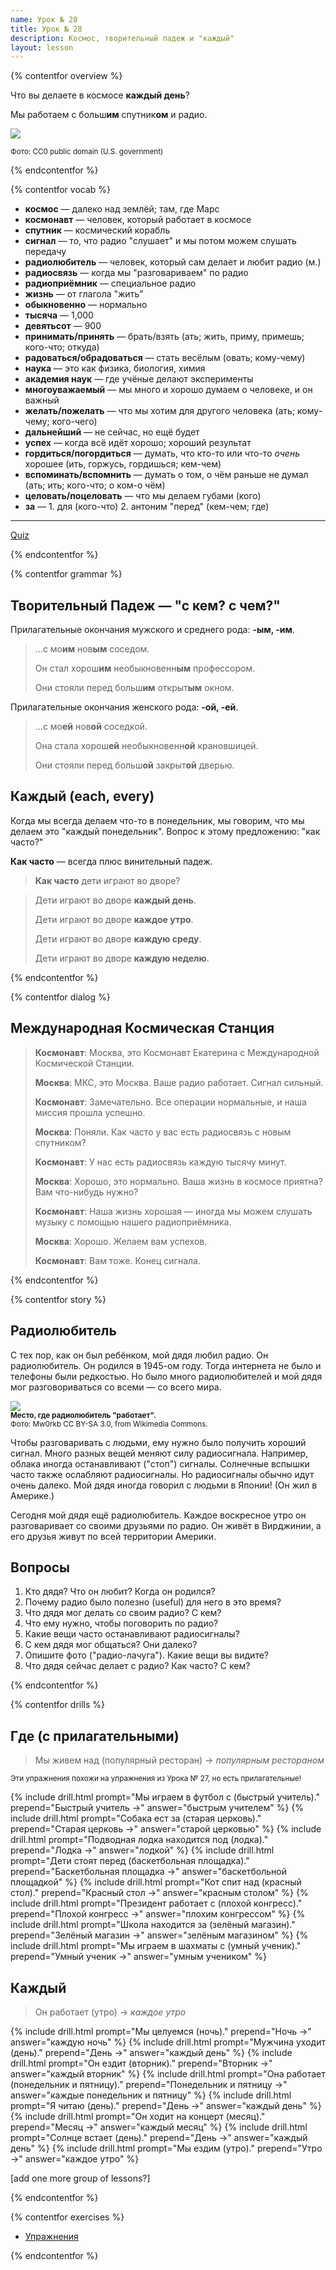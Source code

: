 ```yaml
---
name: Урок № 28
title: Урок № 28
description: Космос, творительный падеж и "каждый"
layout: lesson
---
```


{% contentfor overview %}

Что вы делаете в космосе **каждый день**?

Мы работаем с больш**им** спутник**ом** и радио.

![](/assets/images/28/space.jpg)

<small>Фото: CC0 public domain (U.S. government)</small>

{% endcontentfor %}

{% contentfor vocab %}

* **<word>космос</word>** — далеко над землёй; там, где Марс
* **<word>космонавт</word>** — человек, который работает в космосе
* **<word>спутник</word>** — космический корабль
* **<word>сигнал</word>** — то, что радио "слушает" и мы потом можем слушать передачу
* **<word>радиолюбитель</word>** — человек, который сам делает и любит радио (м.)
* **<word>радиосвязь</word>** — когда мы "разговариваем" по радио
* **<word>радиоприёмник</word>** — специальное радио
* **<word>жизнь</word>** — от глагола "жить"
* **<word>обыкновенно</word>** — нормально
* **<word>тысяча</word>** — 1,000
* **<word>девятьсот</word>** — 900
* **<word>принимать</word>/<word>принять</word>** — брать/взять (ать; жить, приму, примешь; кого-что; откуда)
* **<word>радоваться</word>/<word>обрадоваться</word>** — стать весёлым (овать; кому-чему)
* **<word>наука</word>** — это как физика, биология, химия
* **<word>академия</word> <word>наук</word>** — где учёные делают эксперименты
* **<word>многоуважаемый</word>** — мы много и хорошо думаем о человеке, и он важный
* **<word>желать</word>/<word>пожелать</word>** — что мы хотим для другого человека (ать; кому-чему; кого-чего)
* **<word>дальнейший</word>** — не сейчас, но ещё будет
* **<word>успех</word>** — когда всё идёт хорошо; хороший результат
* **<word>гордиться</word>/<word>погордиться</word>** — думать, что кто-то или что-то _очень_ хорошее (ить, горжусь, гордишься; кем-чем)
* **<word>вспоминать</word>/<word>вспомнить</word>** — думать о том, о чём раньше не думал (ать; ить; кого-что; о ком-о чём)
* **<word>целовать</word>/<word>поцеловать</word>** — что мы делаем губами (кого)
* **<word>за</word>** — 1. для (кого-что) 2. антоним "перед" (кем-чем; где)

---

<a class="btn btn-primary" href="http://200.parussian.net">Quiz</a> 

{% endcontentfor %}

{% contentfor grammar %}

## Творительный Падеж — "с кем? с чем?"

Прилагательные окончания мужского и среднего рода: **-ым, -им**.

> ...с мо**им** нов**ым** соседом.
> 
> Он стал хорош**им** необыкновенн**ым** профессором.
> 
> Они стояли перед больш**им** открыт**ым** окном.

Прилагательные окончания женского рода: **-ой, -ей**.

> ...с мо**ей** нов**ой** соседкой.
> 
> Она стала хорош**ей** необыкновенн**ой** крановшицей. 
> 
> Они стояли перед больш**ой** закрыт**ой** дверью.

## Каждый <eng>(each, every)</eng>

Когда мы всегда делаем что-то в понедельник, мы говорим, что мы делаем это "каждый понедельник". Вопрос к этому предложению: "как часто?"

**Как часто** — всегда плюс винительный падеж.

> **Как часто** дети играют во дворе? 

> Дети играют во дворе **каждый день**.
>
> Дети играют во дворе **каждое утро**.
>
> Дети играют во дворе **каждую среду**.
>
> Дети играют во дворе **каждую неделю**.

{% endcontentfor %}

{% contentfor dialog %}

## Международная Космическая Станция

> **Космонавт**: Москва, это Космонавт Екатерина с Международной Космической Станции.
> 
> **Москва**: МКС, это Москва. Ваше радио работает. Сигнал сильный.
> 
> **Космонавт**: Замечательно. Все операции нормальные, и наша миссия прошла успешно.
> 
> **Москва**: Поняли. Как часто у вас есть радиосвязь с новым спутником?
> 
> **Космонавт**: У нас есть радиосвязь каждую тысячу минут.
> 
> **Москва**: Хорошо, это нормально. Ваша жизнь в космосе приятна? Вам что-нибудь нужно?
> 
> **Космонавт**: Наша жизнь хорошая — иногда мы можем слушать музыку с помощью нашего радиоприёмника.
> 
> **Москва**: Хорошо. Желаем вам успехов.
> 
> **Космонавт**: Вам тоже. Конец сигнала.

{% endcontentfor %}

{% contentfor story %}

## Радиолюбитель

С тех пор, как он был ребёнком, мой дядя любил радио. Он радиолюбитель. Он родился в 1945-ом году. Тогда интернета не было и телефоны были редкостью. Но было много радиолюбителей и мой дядя мог разговориваться со всеми — со всего мира.

<div class="img-cutout">
<img src="/assets/images/28/radio_shack.jpg">
<br>
<small>
<strong>Место, где радиолюбитель "работает".</strong>
<br>
Фото: Mw0rkb CC BY-SA 3.0, from Wikimedia Commons.
</small>
</div>

Чтобы разговаривать с людьми, ему нужно было получить хороший сигнал. Много разных вещей меняют силу радиосигнала. Например, облака иногда останавливают ("стоп") сигналы. <word>Солнечные</word> <word>вспышки</word> часто также ослабляют радиосигналы. Но радиосигналы обычно идут очень далеко. Мой дядя иногда говорил с людьми в Японии! (Он жил в Америке.)

Сегодня мой дядя ещё радиолюбитель. Каждое воскресное утро он разговаривает со своими друзьями по радио. Он живёт в Вирджинии, а его друзья живут по всей территории Америки.

## Вопросы

1. Кто дядя? Что он любит? Когда он родился?
2. Почему радио было полезно <eng>(useful)</eng> для него в это время?
3. Что дядя мог делать со своим радио? С кем?
4. Что ему нужно, чтобы поговорить по радио?
5. Какие вещи часто останавливают радиосигналы?
6. С кем дядя мог общаться? Они далеко?
7. Опишите фото ("радио-лачуга"). Какие вещи вы видите?
8. Что дядя сейчас делает с радио? Как часто? С кем?

{% endcontentfor %}

{% contentfor drills %}

## Где (с прилагательными)

> Мы живем над (популярный ресторан) → _популярным рестораном_

<small>Эти упражнения похожи на упражнения из Урока № 27, но есть прилагательные!</small>

{% include drill.html prompt="Мы играем в футбол с (быстрый учитель)." prepend="Быстрый учитель →" answer="быстрым учителем" %}
{% include drill.html prompt="Собака ест за (старая церковь)." prepend="Старая церковь →" answer="старой церковью" %}
{% include drill.html prompt="Подводная лодка находится под (лодка)." prepend="Лодка →" answer="лодкой" %}
{% include drill.html prompt="Дети стоят перед (баскетбольная площадка)." prepend="Баскетбольная площадка →" answer="баскетбольной площадкой" %}
{% include drill.html prompt="Кот спит над (красный стол)." prepend="Красный стол →" answer="красным столом" %}
{% include drill.html prompt="Президент работает с (плохой конгресс)." prepend="Плохой конгресс →" answer="плохим конгрессом" %}
{% include drill.html prompt="Школа находится за (зелёный магазин)." prepend="Зелёный магазин →" answer="зелёным магазином" %}
{% include drill.html prompt="Мы играем в шахматы с (умный ученик)." prepend="Умный ученик →" answer="умным учеником" %}

## Каждый

> Он работает (утро) → _каждое утро_

{% include drill.html prompt="Мы целуемся (ночь)." prepend="Ночь →" answer="каждую ночь" %}
{% include drill.html prompt="Мужчина уходит (день)." prepend="День →" answer="каждый день" %}
{% include drill.html prompt="Он ездит (вторник)." prepend="Вторник →" answer="каждый вторник" %}
{% include drill.html prompt="Она работает (понедельник и пятницу)." prepend="Понедельник и пятницу →" answer="каждые понедельник и пятницу" %}
{% include drill.html prompt="Я читаю (день)." prepend="День →" answer="каждый день" %}
{% include drill.html prompt="Он ходит на концерт (месяц)." prepend="Месяц →" answer="каждый месяц" %}
{% include drill.html prompt="Солнце встает (день)." prepend="День →" answer="каждый день" %}
{% include drill.html prompt="Мы ездим (утро)." prepend="Утро →" answer="каждое утро" %}

[add one more group of lessons?]

{% endcontentfor %}

{% contentfor exercises %}

- [Упражнения](/assets/homework/28/28_rfe_ex.pdf)

{% endcontentfor %}
